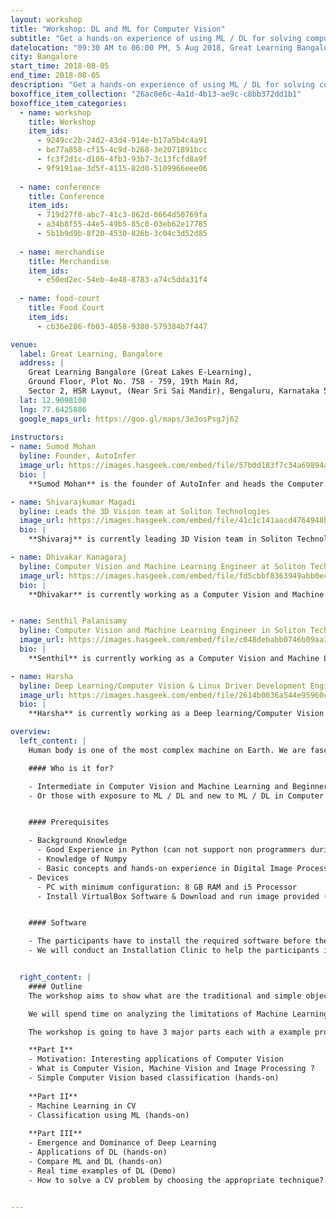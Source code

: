 ```yaml
---
layout: workshop
title: "Workshop: DL and ML for Computer Vision"
subtitle: "Get a hands-on experience of using ML / DL for solving computer vision problems"
datelocation: "09:30 AM to 06:00 PM, 5 Aug 2018, Great Learning Bangalore"
city: Bangalore
start_time: 2018-08-05
end_time: 2018-08-05
description: "Get a hands-on experience of using ML / DL for solving computer vision problems"
boxoffice_item_collection: "26ac0e6c-4a1d-4b13-ae9c-c8bb372dd1b1"
boxoffice_item_categories:
  - name: workshop 
    title: Workshop  
    item_ids:  
      - 9249cc2b-24d2-43d4-914e-b17a5b4c4a91
      - be77a858-cf15-4c9d-b268-3e2071891bcc
      - fc3f2d1c-d106-4fb3-93b7-3c13fcfd8a9f
      - 9f9191ae-3d5f-4115-82d0-5109966eee06
   
  - name: conference 
    title: Conference  
    item_ids:  
      - 719d27f8-abc7-41c3-862d-0664d50769fa
      - a34b8f55-44e5-49b5-85c0-03eb62e17785
      - 5b1b9d9b-8f20-4530-826b-3c04c3d52d85
 
  - name: merchandise  
    title: Merchandise 
    item_ids: 
      - e50ed2ec-54eb-4e48-8783-a74c5dda31f4
 
  - name: food-court 
    title: Food Court  
    item_ids: 
      - cb36e286-fb03-4058-9380-579384b7f447

venue:
  label: Great Learning, Bangalore
  address: |
    Great Learning Bangalore (Great Lakes E-Learning),
    Ground Floor, Plot No. 758 - 759, 19th Main Rd, 
    Sector 2, HSR Layout, (Near Sri Sai Mandir), Bengaluru, Karnataka 560102
  lat: 12.9098108
  lng: 77.6425886
  google_maps_url: https://goo.gl/maps/3e3osPsgJj62
  
instructors:
- name: Sumod Mohan
  byline: Founder, AutoInfer
  image_url: https://images.hasgeek.com/embed/file/57b0d183f7c34a69894adaa376f9531f
  bio: |
    **Sumod Mohan** is the founder of AutoInfer and heads the Computer Vision and Machine Learning at Soliton Technologies. His experience spans Computer Vision, Machine Learning, 3D Vision, Deep Learning, NLP, Graph Algorithms, Probabilistic Graphical Models, Code Optimization and Parallelization and has worked in the Computer Vision and Machine Learning for past 10+ years. His broad research interest is in application of Graph Algorithms and Probabilistic Graphical Models in Computer Vision and holds an M.S degree from Clemson University, USA with specialization in Intelligent Systems and Robotics. Prior to this after dropping out of his Ph.D program, he worked for HighlightCam Inc, a startup in California where he led Computer Vision Algorithm Development.

- name: Shivarajkumar Magadi
  byline: Leads the 3D Vision team at Soliton Technologies
  image_url: https://images.hasgeek.com/embed/file/41c1c141aacd4764948bba808946a409
  bio: |
    **Shivaraj** is currently leading 3D Vision team in Soliton Technologies and his prior experience includes 3D pose estimation, 3D depth estimation, segmentation, pattern recognition and machine learning. The products developed include Monocular Augmented Reality Application, Classification of manufactured components, Pose Estimation for large nearly-rigid objects etc. He has more than 4+ years experience developing and deploying products in 3D Vision and Machine Vision.

- name: Dhivakar Kanagaraj
  byline: Computer Vision and Machine Learning Engineer at Soliton Technologies
  image_url: https://images.hasgeek.com/embed/file/fd5cbbf8363949abb0ec437609cf6252
  bio: |
    **Dhivakar** is currently working as a Computer Vision and Machine Learning Engineer at Soliton Technologies. He has been working for the past 2+ years on Object detection and Recognition problems  with Computer Vision and Deep Learning. He has also been a co-organizer and in-charge of the Bangalore Computer Vision Meetup (BCVM): a forum for discussing research papers on Computer Vision, Machine Learning and Deep Learning.


- name: Senthil Palanisamy
  byline: Computer Vision and Machine Learning Engineer in Soliton Technologies
  image_url: https://images.hasgeek.com/embed/file/c048debabb0746b09aa3083924b83c7c
  bio: |
    **Senthil** is currently working as a Computer Vision and Machine Learning Engineer in Soliton Technologies. His research interest lies in the intersection of Deep Learning and Graph Algorithms. He completed his bachelor's degree in Electronics and Communication Engineering in Coimbatore Institute of Technology.

- name: Harsha
  byline: Deep Learning/Computer Vision & Linux Driver Development Engineer in Soliton Technologies
  image_url: https://images.hasgeek.com/embed/file/2614b0036a544e95960c7e28d7bc03a7
  bio: |
    **Harsha** is currently working as a Deep learning/Computer Vision and Linux Driver Development Engineer at Soliton Technologies. He is particularly intrigued by how Deep learning/Machine Learning can impact grassroot level problems in India. He has worked on projects like Surveillance Quadcopter, Human Action Recognition from videos and wearable universal gesture controller.

overview:
  left_content: |
    Human body is one of the most complex machine on Earth. We are fascinated by how the Human Visual System works. How as a human, we see the world, store the visual information and learn from what we see and recognize patterns from previous experiences. The goal of the workshop is to help build an understanding of how to solve real world problems using Computer Vision with examples. We start from biological motivations for Computer Vision, developing intuitions to solve problems, converting the intuitions into the language of mathematics and finally developing code that represents the mathematics. With the help of Machine Learning and Deep learning, we are able to attain state-of-art performance in many Computer Vision Problems. The workshop is meant for those who wants to get a hands-on experience of using ML / DL for solving Computer Vision problems.

    #### Who is it for?

    - Intermediate in Computer Vision and Machine Learning and Beginner in Deep learning
    - Or those with exposure to ML / DL and new to ML / DL in Computer Vision


    #### Prerequisites

    - Background Knowledge
      - Good Experience in Python (can not support non programmers during session due to lack of time)
      - Knowledge of Numpy
      - Basic concepts and hands-on experience in Digital Image Processing
    - Devices
      - PC with minimum configuration: 8 GB RAM and i5 Processor
      - Install VirtualBox Software & Download and run image provided (will be shared shortly)


    #### Software

    - The participants have to install the required software before the session (link will be provided shortly).
    - We will conduct an Installation Clinic to help the participants install the software package one day before the session.


  right_content: |
    #### Outline
    The workshop aims to show what are the traditional and simple object detection mechanisms in Computer Vision and their limitations by examples. Then we show how Machine Learning came to the aid and solved the problems which the traditional CV techniques could not solve.

    We will spend time on analyzing the limitations of Machine Learning and how we can address some of these using the Deep Learning techniques. We will dive into the Black box (DL) and try to understand what each layer is doing and so that we can solve problems in an effective manner. We will finally talk about best practises in solving Computer Vision problems, which technique to use, which parameter to tweak, etc.,

    The workshop is going to have 3 major parts each with a example problems that we will experiment on, using Jupyter notebooks. At the end of the workshop, each participant should be able to build a network using Keras (Python library for Deep Learning), train and test the model. It is going to be a hands-on and with enough mathematics, especially suitable for the beginners to Deep Learning or practitioners who have not had a chance to build from basics.

    **Part I**
    - Motivation: Interesting applications of Computer Vision
    - What is Computer Vision, Machine Vision and Image Processing ?
    - Simple Computer Vision based classification (hands-on)
    
    **Part II**
    - Machine Learning in CV
    - Classification using ML (hands-on)
    
    **Part III**
    - Emergence and Dominance of Deep Learning
    - Applications of DL (hands-on)
    - Compare ML and DL (hands-on)
    - Real time examples of DL (Demo)
    - How to solve a CV problem by choosing the appropriate technique?

    
---
```

